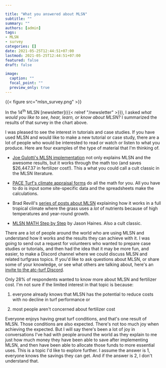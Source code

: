 ```yaml
---

title: "What you answered about MLSN"
subtitle: ""
summary: ""
authors: [admin]
tags: 
- MLSN
- survey
categories: []
date: 2021-05-25T12:44:51+07:00
lastmod: 2021-05-25T12:44:51+07:00
featured: false
draft: false

image:
  caption: ""
  focal_point: ""
  preview_only: true
---
```


{{< figure src="mlsn_survey.png" >}}

In the 14<sup>th</sup> MLSN [newsletter]({{< relref "/newsletter" >}}), I asked *what would you like to see, hear, learn, or know about MLSN?* I summarized the results of that survey in the chart above. 

I was pleased to see the interest in tutorials and case studies. If you have used MLSN and would like to make a new tutorial or case study, there are a lot of people who would be interested to read or watch or listen to what you produce. Here are four examples of the type of material that I'm thinking of.

* [Joe Gulotti's MLSN implementation](http://www.thewalkinggreenkeeper.com/2018/01/near-end-of-summer-last-season-john.html) not only explains MLSN and the awesome results, but it works through the math too (and saves $26,447.37 in fertilizer cost!).  This a what you could call a cult classic in the MLSN literature.

* [PACE Turf's climate appraisal forms](https://www.paceturf.org/index.php/journal/climate) do all the math for you. All you have to do is input some site-specific data and the spreadsheets make the calculations.

* Brad Revill's [series of posts about MLSN](https://brtagronomy.com/goingagainstthegrain/category/MLSN) explaining how it works in a full tropical climate where the grass uses a *lot* of nutrients because of high temperatures and year-round growth.

* [MLSN MATH Step by Step](https://www.turfhacker.com/2018/03/mlsn-math-step-by-step.html) by Jason Haines. Also a cult classic.

There are a lot of people around the world who are using MLSN and understand how it works and the results they can achieve with it. I was going to send out a request for volunteers who wanted to prepare case studies or tutorials, and then had the idea that it may be more fun, and easier, to make a Discord channel where we could discuss MLSN and related turfgrass topics. If you'd like to ask questions about MLSN, or share some of your knowledge, or see what others are talking about, here's an [invite to the atc-turf Discord](https://discord.gg/K8tWApB5ME).

Only 28% of respondents wanted to know more about MLSN and fertilizer cost. I'm not sure if the limited interest in that topic is because:

1. everyone already knows that MLSN has the potential to reduce costs with no decline in turf performance or 

2. most people aren't concerned about fertilizer cost 

Everyone enjoys having great turf conditions, and that's one result of MLSN. Those conditions are also expected. There's not too much joy when achieving the expected. But I will say there's been a lot of joy in conversations I've had with people around the world as they explain to me just how much money they have been able to save after implementing MLSN, and then have been able to allocate those funds to more essential uses. This is a topic I'd like to explore further. I assume the answer is 1, everyone knows the savings they can get. And if the answer is 2, I don't understand that.









